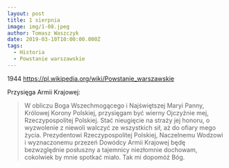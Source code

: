 ```yaml
---
layout: post
title: 1 sierpnia
image: img/1-08.jpeg
author: Tomasz Waszczyk
date: 2019-03-10T10:00:00.000Z
tags:
  - Historia
  - Powstanie warszawskie
---
```


1944 https://pl.wikipedia.org/wiki/Powstanie_warszawskie

️Przysięga Armii Krajowej:

> W obliczu Boga Wszechmogącego
> i Najświętszej Maryi Panny,
> Królowej Korony Polskiej,
> przysięgam być wierny Ojczyźnie mej,
> Rzeczypospolitej Polskiej.
> Stać nieugięcie na straży jej honoru,
> o wyzwolenie z niewoli
> walczyć ze wszystkich sił,
> aż do ofiary mego życia.
> Prezydentowi Rzeczypospolitej Polskiej,
> Naczelnemu Wodzowi
> i wyznaczonemu przezeń
> Dowódcy Armii Krajowej
> będę bezwzględnie posłuszny
> a tajemnicy niezłomnie dochowam, 
> cokolwiek by mnie spotkać miało.
> Tak mi dopomóż Bóg.
